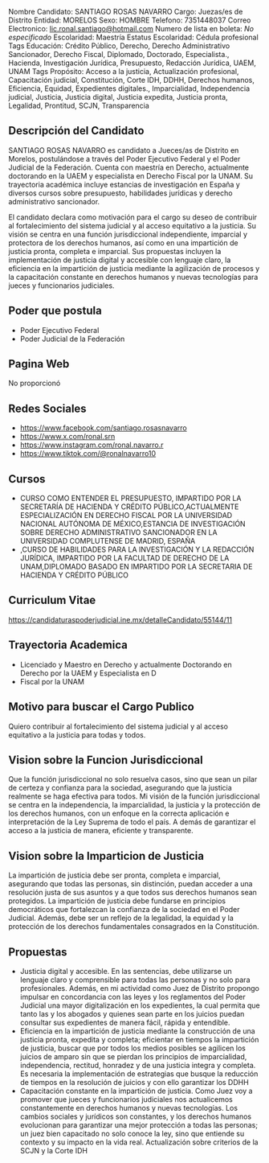 Nombre Candidato: SANTIAGO ROSAS NAVARRO
Cargo: Juezas/es de Distrito
Entidad: MORELOS
Sexo: HOMBRE
Telefono: 7351448037
Correo Electronico: lic.ronal.santiago@hotmail.com
Numero de lista en boleta: *No especificado*
Escolaridad: Maestría
Estatus Escolaridad: Cédula profesional
Tags Educación: Crédito Público, Derecho, Derecho Administrativo Sancionador, Derecho Fiscal, Diplomado, Doctorado, Especialista., Hacienda, Investigación Jurídica, Presupuesto, Redacción Jurídica, UAEM, UNAM
Tags Propósito: Acceso a la justicia, Actualización profesional, Capacitación judicial, Constitución, Corte IDH, DDHH, Derechos humanos, Eficiencia, Equidad, Expedientes digitales., Imparcialidad, Independencia judicial, Justicia, Justicia digital, Justicia expedita, Justicia pronta, Legalidad, Prontitud, SCJN, Transparencia


## Descripción del Candidato 

SANTIAGO ROSAS NAVARRO es candidato a Jueces/as de Distrito en Morelos, postulándose a través del Poder Ejecutivo Federal y el Poder Judicial de la Federación. Cuenta con maestría en Derecho, actualmente doctorando en la UAEM y especialista en Derecho Fiscal por la UNAM. Su trayectoria académica incluye estancias de investigación en España y diversos cursos sobre presupuesto, habilidades jurídicas y derecho administrativo sancionador.

El candidato declara como motivación para el cargo su deseo de contribuir al fortalecimiento del sistema judicial y al acceso equitativo a la justicia. Su visión se centra en una función jurisdiccional independiente, imparcial y protectora de los derechos humanos, así como en una impartición de justicia pronta, completa e imparcial. Sus propuestas incluyen la implementación de justicia digital y accesible con lenguaje claro, la eficiencia en la impartición de justicia mediante la agilización de procesos y la capacitación constante en derechos humanos y nuevas tecnologías para jueces y funcionarios judiciales.


## Poder que postula

- Poder Ejecutivo Federal
- Poder Judicial de la Federación


## Pagina Web

No proporcionó


## Redes Sociales

- https://www.facebook.com/santiago.rosasnavarro
- https://www.x.com/ronal.srn
- https://www.instagram.com/ronal.navarro.r
- https://www.tiktok.com/@ronalnavarro10


## Cursos

- CURSO COMO ENTENDER EL PRESUPUESTO, IMPARTIDO POR LA SECRETARÍA DE HACIENDA Y CRÉDITO PÚBLICO,ACTUALMENTE ESPECIALIZACIÓN EN DERECHO FISCAL POR LA UNIVERSIDAD NACIONAL AUTÓNOMA DE MÉXICO,ESTANCIA DE INVESTIGACIÓN SOBRE DERECHO ADMINISTRATIVO SANCIONADOR EN LA UNIVERSIDAD COMPLUTENSE DE MADRID, ESPAÑA
- ,CURSO DE HABILIDADES PARA LA INVESTIGACIÓN Y LA REDACCIÓN JURÍDICA, IMPARTIDO POR LA FACULTAD DE DERECHO DE LA UNAM,DIPLOMADO  BASADO EN  IMPARTIDO POR LA SECRETARIA DE HACIENDA Y CRÉDITO PÚBLICO


## Curriculum Vitae

https://candidaturaspoderjudicial.ine.mx/detalleCandidato/55144/11


## Trayectoria Academica

- Licenciado y Maestro en Derecho y actualmente Doctorando en Derecho por la UAEM y Especialista en D
- Fiscal por la UNAM


## Motivo para buscar el Cargo Publico

Quiero contribuir al fortalecimiento del sistema judicial y al acceso equitativo a la justicia para todas y todos.


## Vision sobre la Funcion Jurisdiccional

Que la función jurisdiccional no solo resuelva casos, sino que sean un pilar de certeza y confianza para la sociedad, asegurando que la justicia realmente se haga efectiva para todos. Mi visión de la función jurisdiccional se centra en la independencia, la imparcialidad, la justicia y la protección de los derechos humanos, con un enfoque en la correcta aplicación e interpretación de la Ley Suprema de todo el país. A demás de garantizar el acceso a la justicia de manera, eficiente y transparente.


## Vision sobre la Imparticion de Justicia

La impartición de justicia debe ser pronta, completa e imparcial, asegurando que todas las personas, sin distinción, puedan acceder a una resolución justa de sus asuntos y a que todos sus derechos humanos sean protegidos. La impartición de justicia debe fundarse en principios democráticos que fortalezcan la confianza de la sociedad en el Poder Judicial. Además, debe ser un reflejo de la legalidad, la equidad y la protección de los derechos fundamentales consagrados en la Constitución.


## Propuestas

- Justicia digital y accesible. En las sentencias, debe utilizarse un lenguaje claro y comprensible para todas las personas y no solo para profesionales. Además, en mi actividad como Juez de Distrito propongo impulsar en concordancia con las leyes y los reglamentos del Poder Judicial una mayor digitalización en los expedientes, la cual permita que tanto las y los abogados y quienes sean parte en los juicios puedan consultar sus expedientes de manera fácil, rápida y entendible.
- Eficiencia en la impartición de justicia mediante la construcción de una justicia pronta, expedita y completa; eficientar en tiempos la impartición de justicia, buscar que por todos los medios posibles se agilicen los juicios de amparo sin que se pierdan los principios de imparcialidad, independencia, rectitud, honradez y de una justicia integra y completa. Es necesaria la implementación de estrategias que busque la reducción de tiempos en la resolución de juicios y con ello garantizar los DDHH
- Capacitación constante en la impartición de justicia. Como Juez voy a promover que jueces y funcionarios judiciales nos actualicemos constantemente en derechos humanos y nuevas tecnologías. Los cambios sociales y jurídicos son constantes, y los derechos humanos evolucionan para garantizar una mejor protección a todas las personas; un juez bien capacitado no solo conoce la ley, sino que entiende su contexto y su impacto en la vida real. Actualización sobre criterios de la SCJN y la Corte IDH

